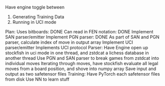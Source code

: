 Have engine toggle between
1. Generating Training Data 
2. Running in UCI mode

Plan:
	Uses bitboards: DONE
	Can read in FEN notation: DONE
	Implement SAN parser/emitter
	Implement PGN parser: DONE
		As part of SAN and PGN parser, calculate index of move in output array
	Implement UCI parser/emitter
	Implements UCI protocol
Parser:
	Have Engine open up stockfish in uci mode in one thread, and zstdcat a lichess database in another thread
		Use PGN and SAN parser to break games from zstdcat into individual moves
		Iterating through moves, have stockfish evaluate all legal moves from a board position, and shove into numpy array
		Save input and output as two safetensor files
Training:
	Have PyTorch each safetensor files from disk
	Use NN to learn stuff

